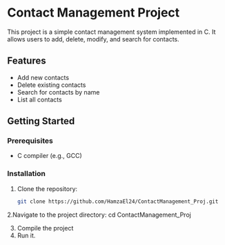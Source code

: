 # Contact Management Project

This project is a simple contact management system implemented in C. It allows users to add, delete, modify, and search for contacts.

## Features

- Add new contacts
- Delete existing contacts
- Search for contacts by name
- List all contacts

## Getting Started

### Prerequisites

- C compiler (e.g., GCC)

### Installation

1. Clone the repository:
   ```sh
   git clone https://github.com/HamzaEl24/ContactManagement_Proj.git
   
2.Navigate to the project directory:
  cd ContactManagement_Proj
  
3. Compile the project
4. Run it.


